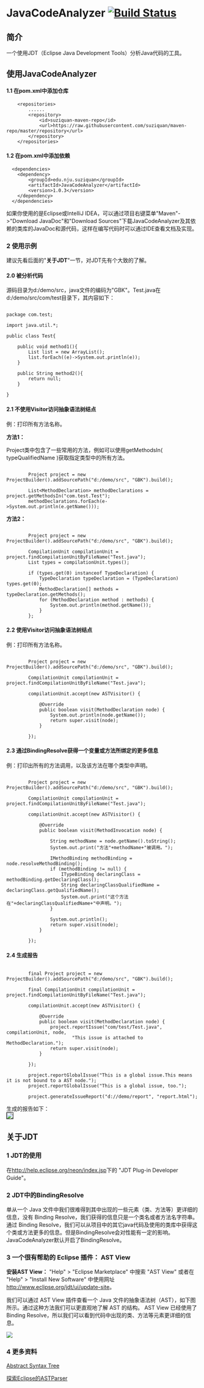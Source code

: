 # JavaCodeAnalyzer [![Build Status](https://travis-ci.org/SuZiquan/JavaCodeAnalyzer.svg?branch=master)](https://travis-ci.org/SuZiquan/JavaCodeAnalyzer)  
## 简介  
一个使用JDT（Eclipse Java Development Tools）分析Java代码的工具。
## 使用JavaCodeAnalyzer

#### 1.1 在pom.xml中添加仓库

		<repositories>
			......
			<repository>
				<id>suziquan-maven-repo</id>
				<url>https://raw.githubusercontent.com/suziquan/maven-repo/master/repository</url>
			</repository>
		</repositories>

#### 1.2 在pom.xml中添加依赖  

	  <dependencies>
	  	<dependency>
	  		<groupId>edu.nju.suziquan</groupId>
	  		<artifactId>JavaCodeAnalyzer</artifactId>
	  		<version>1.0.3</version>
	  	</dependency>
	  </dependencies>
	  
如果你使用的是Eclipse或IntelliJ IDEA，可以通过项目右键菜单"Maven"->"Download JavaDoc"和"Download Sources"下载JavaCodeAnalyzer及其依赖的类库的JavaDoc和源代码，这样在编写代码时可以通过IDE查看文档及实现。

### 2 使用示例
建议先看后面的"<strong>关于JDT</strong>"一节，对JDT先有个大致的了解。
#### 2.0 被分析代码
源码目录为d:/demo/src，java文件的编码为"GBK"。Test.java在d:/demo/src/com/test目录下，其内容如下：
<pre><code>
package com.test;

import java.util.*;

public class Test{
	
	public void method1(){
		List list = new ArrayList();
		list.forEach((e)->System.out.println(e));
	}
	
	public String method2(){
		return null;
	}
	
}</code></pre>
#### 2.1 不使用Visitor访问抽象语法树结点
例：打印所有方法名称。

**方法1：**

Project类中包含了一些常用的方法，例如可以使用getMethodsIn( typeQualifiedName )获取指定类型中的所有方法。
<pre><code>			
		Project project = new ProjectBuilder().addSourcePath("d:/demo/src", "GBK").build();

		List&lt;MethodDeclaration&gt; methodDeclarations = project.getMethodsIn("com.test.Test");
		methodDeclarations.forEach(e->System.out.println(e.getName()));
</code></pre>
**方法2：**
<pre><code>			
		Project project = new ProjectBuilder().addSourcePath("d:/demo/src", "GBK").build();

		CompilationUnit compilationUnit = project.findCompilationUnitByFileName("Test.java");
		List types = compilationUnit.types();

		if (types.get(0) instanceof TypeDeclaration) {
			TypeDeclaration typeDeclaration = (TypeDeclaration) types.get(0);
			MethodDeclaration[] methods = typeDeclaration.getMethods();
			for (MethodDeclaration method : methods) {
				System.out.println(method.getName());
			}
		};
</code></pre>

#### 2.2 使用Visitor访问抽象语法树结点
例：打印所有方法名称。
<pre><code>			
		Project project = new ProjectBuilder().addSourcePath("d:/demo/src", "GBK").build();

		CompilationUnit compilationUnit = project.findCompilationUnitByFileName("Test.java");
		
		compilationUnit.accept(new ASTVisitor() {

			@Override
			public boolean visit(MethodDeclaration node) {
				System.out.println(node.getName());
				return super.visit(node);
			}
			
		});
</code></pre>
#### 2.3 通过BindingResolve获得一个变量或方法所绑定的更多信息
例：打印出所有的方法调用，以及该方法在哪个类型中声明。
<pre><code>			
		Project project = new ProjectBuilder().addSourcePath("d:/demo/src", "GBK").build();

		CompilationUnit compilationUnit = project.findCompilationUnitByFileName("Test.java");
		
		compilationUnit.accept(new ASTVisitor() {

			@Override
			public boolean visit(MethodInvocation node) {
				
				String methodName = node.getName().toString();
				System.out.print("方法"+methodName+"被调用。");

				IMethodBinding methodBinding = node.resolveMethodBinding();
				if (methodBinding != null) {
					ITypeBinding declaringClass = methodBinding.getDeclaringClass();
					String declaringClassQualifiedName = declaringClass.getQualifiedName();
					System.out.print("这个方法在"+declaringClassQualifiedName+"中声明。");
				}

				System.out.println();				
				return super.visit(node);
			}
			
		});
</code></pre>
#### 2.4 生成报告
<pre><code>			
		final Project project = new ProjectBuilder().addSourcePath("d:/demo/src", "GBK").build();

		final CompilationUnit compilationUnit = project.findCompilationUnitByFileName("Test.java");
		
		compilationUnit.accept(new ASTVisitor() {

			@Override
			public boolean visit(MethodDeclaration node) {
				project.reportIssue("com/test/Test.java", compilationUnit, node,
						"This issue is attached to MethodDeclaration.");
				return super.visit(node);
			}
			
		});
		
		project.reportGlobalIssue("This is a global issue.This means it is not bound to a AST node.");
		project.reportGlobalIssue("This is a global issue, too.");
		
		project.generateIssueReport("d://demo/report", "report.html");
</code></pre>
生成的报告如下：
<br/>
 <img src="/md-res/report.png"  style="border:1px solid #000"/>
## 关于JDT
### 1 JDT的使用

在<a href="http://help.eclipse.org/neon/index.jsp">http://help.eclipse.org/neon/index.jsp</a>下的 "JDT Plug-in Developer Guide"。

### 2 JDT中的BindingResolve

单从一个 Java 文件中我们很难得到其中出现的一些元素（类、方法等）更详细的信息，没有 Binding Resolve，我们获得的信息只是一个类名或者方法名字符串。通过 Binding Resolve，我们可以从项目中的其它java代码及使用的类库中获得这个类或方法更多的信息。但是BindingResolve会对性能有一定的影响。JavaCodeAnalyzer默认开启了BindingResolve。

### 3 一个很有帮助的 Eclipse 插件： AST View
<strong>安装AST View：</strong>
 "Help" > "Eclipse Marketplace" 中搜索 "AST View" 或者在 "Help" > "Install New Software" 中使用网址 <a>http://www.eclipse.org/jdt/ui/update-site</a>。

我们可以通过 AST View 插件查看一个 Java 文件的抽象语法树（AST），如下图所示。通过这种方法我们可以更直观地了解 AST 的结构。 AST View 已经使用了
Binding Resolve，所以我们可以看到代码中出现的类、方法等元素更详细的信息。

![](/md-res/astview.png) 

### 4 更多资料
<a href="http://www.eclipse.org/articles/article.php?file=Article-JavaCodeManipulation_AST/index.html ">Abstract Syntax Tree</a>

<a href="http://www.ibm.com/developerworks/cn/opensource/os-ast/index.html">探索Eclipse的ASTParser</a>